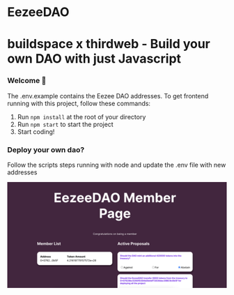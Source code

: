 # EezeeDAO

# buildspace x thirdweb - Build your own DAO with just Javascript

### **Welcome 👋**

The .env.example contains the Eezee DAO addresses. To get frontend running with this project, follow these commands:

1. Run `npm install` at the root of your directory
2. Run `npm start` to start the project
3. Start coding!

### **Deploy your own dao?**

Follow the scripts steps running with node and update the .env file with new addresses

<img src="./eezeedao.png" />

